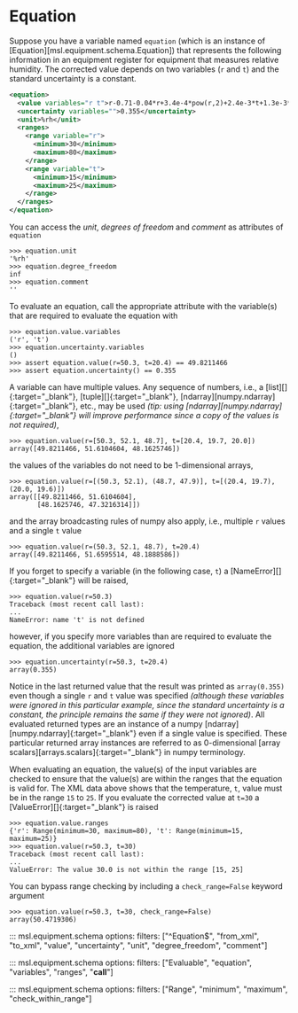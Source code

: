 # Equation

<!--
>>> from msl.equipment import Equation, Evaluable, Range
>>> equation = Equation(
...     value=Evaluable(
...         equation="r-0.71-0.04*r+3.4e-4*pow(r,2)+2.4e-3*t+1.3e-3*r*t",
...         variables=("r", "t"),
...         ranges={"r": Range(30, 80), "t": Range(15, 25)},
...     ),
...     uncertainty=Evaluable(equation="0.355"),
...     unit="%rh",
... )

-->

Suppose you have a variable named `equation` (which is an instance of [Equation][msl.equipment.schema.Equation]) that represents the following information in an equipment register for equipment that measures relative humidity. The corrected value depends on two variables (`r` and `t`) and the standard uncertainty is a constant.

```xml
<equation>
  <value variables="r t">r-0.71-0.04*r+3.4e-4*pow(r,2)+2.4e-3*t+1.3e-3*r*t</value>
  <uncertainty variables="">0.355</uncertainty>
  <unit>%rh</unit>
  <ranges>
    <range variable="r">
      <minimum>30</minimum>
      <maximum>80</maximum>
    </range>
    <range variable="t">
      <minimum>15</minimum>
      <maximum>25</maximum>
    </range>
  </ranges>
</equation>
```

You can access the *unit*, *degrees of freedom* and *comment* as attributes of `equation`

```pycon
>>> equation.unit
'%rh'
>>> equation.degree_freedom
inf
>>> equation.comment
''

```

To evaluate an equation, call the appropriate attribute with the variable(s) that are required to evaluate the equation with

```pycon
>>> equation.value.variables
('r', 't')
>>> equation.uncertainty.variables
()
>>> assert equation.value(r=50.3, t=20.4) == 49.8211466
>>> assert equation.uncertainty() == 0.355

```

A variable can have multiple values. Any sequence of numbers, i.e., a [list][]{:target="_blank"}, [tuple][]{:target="_blank"}, [ndarray][numpy.ndarray]{:target="_blank"}, etc., may be used *(tip: using [ndarray][numpy.ndarray]{:target="_blank"} will improve performance since a copy of the values is not required)*,

```pycon
>>> equation.value(r=[50.3, 52.1, 48.7], t=[20.4, 19.7, 20.0])
array([49.8211466, 51.6104604, 48.1625746])

```

the values of the variables do not need to be 1-dimensional arrays,

```pycon
>>> equation.value(r=[(50.3, 52.1), (48.7, 47.9)], t=[(20.4, 19.7), (20.0, 19.6)])
array([[49.8211466, 51.6104604],
       [48.1625746, 47.3216314]])

```

and the array broadcasting rules of numpy also apply, i.e., multiple `r` values and a single `t` value

```pycon
>>> equation.value(r=(50.3, 52.1, 48.7), t=20.4)
array([49.8211466, 51.6595514, 48.1888586])

```

If you forget to specify a variable (in the following case, `t`) a [NameError][]{:target="_blank"} will be raised,

```pycon
>>> equation.value(r=50.3)
Traceback (most recent call last):
...
NameError: name 't' is not defined

```

however, if you specify more variables than are required to evaluate the equation, the additional variables are ignored
```pycon
>>> equation.uncertainty(r=50.3, t=20.4)
array(0.355)

```

Notice in the last returned value that the result was printed as `array(0.355)` even though a single `r` and `t` value was specified *(although these variables were ignored in this particular example, since the standard uncertainty is a constant, the principle remains the same if they were not ignored)*. All evaluated returned types are an instance of a numpy [ndarray][numpy.ndarray]{:target="_blank"} even if a single value is specified. These particular returned array instances are referred to as 0-dimensional [array scalars][arrays.scalars]{:target="_blank"} in numpy terminology.

When evaluating an equation, the value(s) of the input variables are checked to ensure that the value(s) are within the ranges that the equation is valid for. The XML data above shows that the temperature, `t`, value must be in the range `15` to `25`. If you evaluate the corrected value at `t=30` a [ValueError][]{:target="_blank"} is raised

```pycon
>>> equation.value.ranges
{'r': Range(minimum=30, maximum=80), 't': Range(minimum=15, maximum=25)}
>>> equation.value(r=50.3, t=30)
Traceback (most recent call last):
...
ValueError: The value 30.0 is not within the range [15, 25]

```

You can bypass range checking by including a `check_range=False` keyword argument

```pycon
>>> equation.value(r=50.3, t=30, check_range=False)
array(50.4719306)

```

::: msl.equipment.schema
    options:
        filters: ["^Equation$", "from_xml", "to_xml", "value", "uncertainty", "unit", "degree_freedom", "comment"]

::: msl.equipment.schema
    options:
        filters: ["Evaluable", "equation", "variables", "ranges", "__call__"]

::: msl.equipment.schema
    options:
        filters: ["Range", "minimum", "maximum", "check_within_range"]
